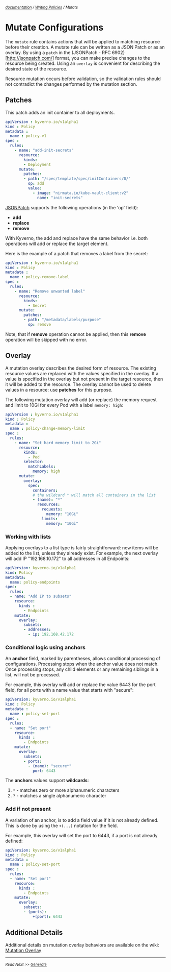 <small>*[documentation](/README.md#documentation) / [Writing Policies](/documentation/writing-policies.md) / Mutate*</small>

# Mutate Configurations

The ```mutate``` rule contains actions that will be applied to matching resource before their creation. A mutate rule can be written as a JSON Patch or as an overlay. By using a ```patch``` in the (JSONPatch - RFC 6902)[http://jsonpatch.com/] format, you can make precise changes to the resource being created. Using an ```overlay``` is convenient for describing the desired state of the resource.

Resource mutation occurs before validation, so the validation rules should not contradict the changes performed by the mutation section.

## Patches

This patch adds an init container to all deployments.

````yaml
apiVersion : kyverno.io/v1alpha1
kind : Policy
metadata :
  name : policy-v1
spec :
  rules:
    - name: "add-init-secrets"
      resource:
        kinds:
        - Deployment
      mutate:
        patches:
        - path: "/spec/template/spec/initContainers/0/"
          op: add
          value:
            - image: "nirmata.io/kube-vault-client:v2"
              name: "init-secrets"

````
[JSONPatch](http://jsonpatch.com/) supports the following operations (in the 'op' field):
* **add**
* **replace**
* **remove**

With Kyverno, the add and replace have the same behavior i.e. both operations will add or replace the target element.

Here is the example of a patch that removes a label from the secret:
````yaml
apiVersion : kyverno.io/v1alpha1
kind : Policy
metadata :
  name : policy-remove-label
spec :
  rules:
    - name: "Remove unwanted label"
      resource:
        kinds:
          - Secret
      mutate:
        patches:
        - path: "/metadata/labels/purpose"
          op: remove
````

Note, that if **remove** operation cannot be applied, then this **remove** operation will be skipped with no error.

## Overlay

A mutation overlay describes the desired form of resource. The existing resource values are replaced with the values specified in the overlay. If a value is specified in the overlay but not present in the target resource, then it will be added to the resource. The overlay cannot be used to delete values in a resource: use **patches** for this purpose.

The following mutation overlay will add (or replace) the memory request and limit to 10Gi for every Pod with a label ```memory: high```:

````yaml
apiVersion : kyverno.io/v1alpha1
kind : Policy
metadata :
  name : policy-change-memory-limit
spec :
  rules:
    - name: "Set hard memory limit to 2Gi"
      resource:
        kinds:
          - Pod
        selector:
          matchLabels:
            memory: high
      mutate:
        overlay:
          spec:
            containers:
            # the wildcard * will match all containers in the list
            - (name): "*"
              resources:
                requests:
                  memory: "10Gi"
                limits:
                  memory: "10Gi"

````

### Working with lists

Applying overlays to a list type is fairly straightforward: new items will be added to the list, unless they already exist. For example, the next overlay will add IP "192.168.10.172" to all addresses in all Endpoints:

````yaml
apiVersion: kyverno.io/v1alpha1
kind: Policy
metadata:
  name: policy-endpoints
spec:
  rules:
  - name: "Add IP to subsets"
    resource:
      kinds :
        - Endpoints
    mutate:
      overlay:
        subsets:
        - addresses:
          - ip: 192.168.42.172
````


### Conditional logic using anchors

An **anchor** field, marked by parentheses, allows conditional processing of configurations. Processing stops when the anchor value does not match. Once processing stops, any child elements or any remaining siblings in a list, will not be processed.

 For example, this overlay will add or replace the value 6443 for the port field, for all ports with a name value that starts with "secure":

````yaml
apiVersion: kyverno.io/v1alpha1
kind : Policy
metadata :
  name : policy-set-port
spec :
  rules:
  - name: "Set port"
    resource:
      kinds :
        - Endpoints
    mutate:
      overlay:
        subsets:
        - ports:
          - (name): "secure*"
            port: 6443
````

The **anchors** values support **wildcards**:
1. `*` - matches zero or more alphanumeric characters
2. `?` - matches a single alphanumeric character


### Add if not present

A variation of an anchor, is to add a field value if it is not already defined. This is done by using the ````+(...)```` notation for the field.

 For example, this overlay will set the port to 6443, if a port is not already defined:

````yaml
apiVersion: kyverno.io/v1alpha1
kind : Policy
metadata :
  name : policy-set-port
spec :
  rules:
  - name: "Set port"
    resource:
      kinds :
        - Endpoints
    mutate:
      overlay:
        subsets:
        - (ports):
            +(port): 6443
````

## Additional Details

Additional details on mutation overlay behaviors are available on the wiki: [Mutation Overlay](https://github.com/nirmata/kyverno/wiki/Mutation-Overlay)

---
<small>*Read Next >> [Generate](/documentation/writing-policies-generate.md)*</small>
